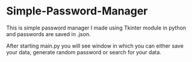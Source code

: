 # Simple-Password-Manager
This is simple password manager I made using Tkinter module in python and passwords are saved in .json.

After starting main.py you will see window in which you can either save your data, generate random password or search for your data.
